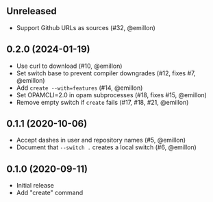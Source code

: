 ## Unreleased
- Support Github URLs as sources (#32, @emillon)

## 0.2.0 (2024-01-19)

- Use curl to download (#10, @emillon)
- Set switch base to prevent compiler downgrades (#12, fixes #7, @emillon)
- Add `create --with=features` (#14, @emillon)
- Set OPAMCLI=2.0 in opam subprocesses (#18, fixes #15, @emillon)
- Remove empty switch if `create` fails (#17, #18, #21, @emillon)

## 0.1.1 (2020-10-06)

- Accept dashes in user and repository names (#5, @emillon)
- Document that `--switch .` creates a local switch (#6, @emillon)

## 0.1.0 (2020-09-11)

- Initial release
- Add "create" command
